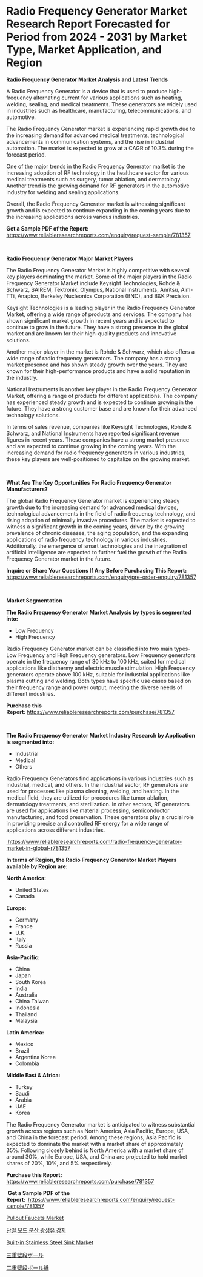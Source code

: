 <p><h1>Radio Frequency Generator Market Research Report Forecasted for Period from 2024 -  2031 by Market Type, Market Application, and Region</h1></p><p><strong>Radio Frequency Generator Market Analysis and Latest Trends</strong></p>
<p><p>A Radio Frequency Generator is a device that is used to produce high-frequency alternating current for various applications such as heating, welding, sealing, and medical treatments. These generators are widely used in industries such as healthcare, manufacturing, telecommunications, and automotive.</p><p>The Radio Frequency Generator market is experiencing rapid growth due to the increasing demand for advanced medical treatments, technological advancements in communication systems, and the rise in industrial automation. The market is expected to grow at a CAGR of 10.3% during the forecast period.</p><p>One of the major trends in the Radio Frequency Generator market is the increasing adoption of RF technology in the healthcare sector for various medical treatments such as surgery, tumor ablation, and dermatology. Another trend is the growing demand for RF generators in the automotive industry for welding and sealing applications.</p><p>Overall, the Radio Frequency Generator market is witnessing significant growth and is expected to continue expanding in the coming years due to the increasing applications across various industries.</p></p>
<p><strong>Get a Sample PDF of the Report:&nbsp;</strong> <a href="https://www.reliableresearchreports.com/enquiry/request-sample/781357">https://www.reliableresearchreports.com/enquiry/request-sample/781357</a></p>
<p>&nbsp;</p>
<p><strong>Radio Frequency Generator Major Market Players</strong></p>
<p><p>The Radio Frequency Generator Market is highly competitive with several key players dominating the market. Some of the major players in the Radio Frequency Generator Market include Keysight Technologies, Rohde & Schwarz, SAIREM, Tektronix, Olympus, National Instruments, Anritsu, Aim-TTi, Anapico, Berkeley Nucleonics Corporation (BNC), and B&K Precision.</p><p>Keysight Technologies is a leading player in the Radio Frequency Generator Market, offering a wide range of products and services. The company has shown significant market growth in recent years and is expected to continue to grow in the future. They have a strong presence in the global market and are known for their high-quality products and innovative solutions.</p><p>Another major player in the market is Rohde & Schwarz, which also offers a wide range of radio frequency generators. The company has a strong market presence and has shown steady growth over the years. They are known for their high-performance products and have a solid reputation in the industry.</p><p>National Instruments is another key player in the Radio Frequency Generator Market, offering a range of products for different applications. The company has experienced steady growth and is expected to continue growing in the future. They have a strong customer base and are known for their advanced technology solutions.</p><p>In terms of sales revenue, companies like Keysight Technologies, Rohde & Schwarz, and National Instruments have reported significant revenue figures in recent years. These companies have a strong market presence and are expected to continue growing in the coming years. With the increasing demand for radio frequency generators in various industries, these key players are well-positioned to capitalize on the growing market.</p></p>
<p>&nbsp;</p>
<p><strong>What Are The Key Opportunities For Radio Frequency Generator Manufacturers?</strong></p>
<p><p>The global Radio Frequency Generator market is experiencing steady growth due to the increasing demand for advanced medical devices, technological advancements in the field of radio frequency technology, and rising adoption of minimally invasive procedures. The market is expected to witness a significant growth in the coming years, driven by the growing prevalence of chronic diseases, the aging population, and the expanding applications of radio frequency technology in various industries. Additionally, the emergence of smart technologies and the integration of artificial intelligence are expected to further fuel the growth of the Radio Frequency Generator market in the future.</p></p>
<p><strong>Inquire or Share Your Questions If Any Before Purchasing This Report:</strong> <a href="https://www.reliableresearchreports.com/enquiry/pre-order-enquiry/781357">https://www.reliableresearchreports.com/enquiry/pre-order-enquiry/781357</a></p>
<p>&nbsp;</p>
<p><strong>Market Segmentation</strong></p>
<p><strong>The Radio Frequency Generator Market Analysis by types is segmented into:</strong></p>
<p><ul><li>Low Frequency</li><li>High Frequency</li></ul></p>
<p><p>Radio Frequency Generator market can be classified into two main types- Low Frequency and High Frequency generators. Low Frequency generators operate in the frequency range of 30 kHz to 100 kHz, suited for medical applications like diathermy and electric muscle stimulation. High Frequency generators operate above 100 kHz, suitable for industrial applications like plasma cutting and welding. Both types have specific use cases based on their frequency range and power output, meeting the diverse needs of different industries.</p></p>
<p><strong>Purchase this Report:&nbsp;</strong><a href="https://www.reliableresearchreports.com/purchase/781357">https://www.reliableresearchreports.com/purchase/781357</a></p>
<p>&nbsp;</p>
<p><strong>The Radio Frequency Generator Market Industry Research by Application is segmented into:</strong></p>
<p><ul><li>Industrial</li><li>Medical</li><li>Others</li></ul></p>
<p><p>Radio Frequency Generators find applications in various industries such as industrial, medical, and others. In the industrial sector, RF generators are used for processes like plasma cleaning, welding, and heating. In the medical field, they are utilized for procedures like tumor ablation, dermatology treatments, and sterilization. In other sectors, RF generators are used for applications like material processing, semiconductor manufacturing, and food preservation. These generators play a crucial role in providing precise and controlled RF energy for a wide range of applications across different industries.</p></p>
<p><a href="https://www.reliableresearchreports.com/radio-frequency-generator-market-in-global-r781357">&nbsp;https://www.reliableresearchreports.com/radio-frequency-generator-market-in-global-r781357</a></p>
<p><strong>In terms of Region, the Radio Frequency Generator Market Players available by Region are:</strong></p>
<p>
    <p> <strong> North America: </strong>
        <ul>
            <li>United States</li>
            <li>Canada</li>
        </ul>
        </p> 
    <p> <strong> Europe: </strong>
        <ul>
            <li>Germany</li>
            <li>France</li>
            <li>U.K.</li>
            <li>Italy</li>
            <li>Russia</li>
        </ul>
        </p> 
    <p> <strong> Asia-Pacific: </strong>
        <ul>
            <li>China</li>
            <li>Japan</li>
            <li>South Korea</li>
            <li>India</li>
            <li>Australia</li>
            <li>China Taiwan</li>
            <li>Indonesia</li>
            <li>Thailand</li>
            <li>Malaysia</li>
        </ul>
        </p> 
    <p> <strong> Latin America: </strong>
        <ul>
            <li>Mexico</li>
            <li>Brazil</li>
            <li>Argentina Korea</li>
            <li>Colombia</li>
        </ul>
        </p> 
    <p> <strong> Middle East & Africa: </strong>
        <ul>
            <li>Turkey</li>
            <li>Saudi</li>
            <li>Arabia</li>
            <li>UAE</li>
            <li>Korea</li>
        </ul>
    </p>
    </p>
<p><p>The Radio Frequency Generator market is anticipated to witness substantial growth across regions such as North America, Asia Pacific, Europe, USA, and China in the forecast period. Among these regions, Asia Pacific is expected to dominate the market with a market share of approximately 35%. Following closely behind is North America with a market share of around 30%, while Europe, USA, and China are projected to hold market shares of 20%, 10%, and 5% respectively.</p></p>
<p><strong>Purchase this Report: </strong><a href="https://www.reliableresearchreports.com/purchase/781357">https://www.reliableresearchreports.com/purchase/781357</a></p>
<p>&nbsp;<strong>Get a Sample PDF of the Report:&nbsp;&nbsp;</strong><a href="https://www.reliableresearchreports.com/enquiry/request-sample/781357">https://www.reliableresearchreports.com/enquiry/request-sample/781357</a></p>
<p><strong></strong></p>
<p><p><a href="https://github.com/AdrianaPaucek2023/Market-Research-Report-List-1/blob/main/pullout-faucets-market.md">Pullout Faucets Market</a></p><p><a href="https://github.com/KellyLyncyh543964/Market-Research-Report-List-2/blob/main/6208405105488.md">단일 모드 분산 광섬유 감지</a></p><p><a href="https://github.com/lorenzaSchmeler/Market-Research-Report-List-1/blob/main/built-in-stainless-steel-sink-market.md">Built-in Stainless Steel Sink Market</a></p><p><a href="https://github.com/SimeonBode1/Market-Research-Report-List-1/blob/main/6574049110744.md">三重壁段ボール</a></p><p><a href="https://github.com/leigh4852023/Market-Research-Report-List-1/blob/main/7809171110743.md">二重壁段ボール紙</a></p></p>